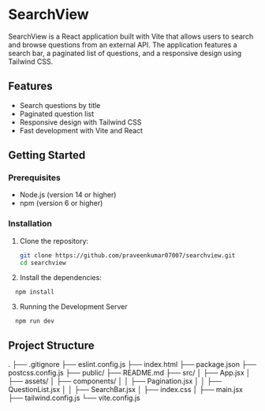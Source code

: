 # SearchView

SearchView is a React application built with Vite that allows users to search and browse questions from an external API. The application features a search bar, a paginated list of questions, and a responsive design using Tailwind CSS.

## Features

- Search questions by title
- Paginated question list
- Responsive design with Tailwind CSS
- Fast development with Vite and React

## Getting Started

### Prerequisites

- Node.js (version 14 or higher)
- npm (version 6 or higher)

### Installation

1. Clone the repository:

   ```sh
   git clone https://github.com/praveenkumar07007/searchview.git
   cd searchview

2. Install the dependencies:
  ```
    npm install
  ```

3. Running the Development Server
  ```
    npm run dev
  ```

## Project Structure

.
├── .gitignore
├── eslint.config.js
├── index.html
├── package.json
├── postcss.config.js
├── public/
├── README.md
├── src/
│   ├── App.jsx
│   ├── assets/
│   ├── components/
│   │   ├── Pagination.jsx
│   │   ├── QuestionList.jsx
│   │   ├── SearchBar.jsx
│   ├── index.css
│   ├── main.jsx
├── tailwind.config.js
└── vite.config.js

